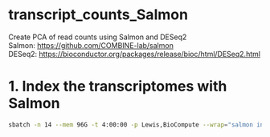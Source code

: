 # transcript_counts_Salmon
Create PCA of read counts using Salmon and DESeq2  
  Salmon: https://github.com/COMBINE-lab/salmon  
  DESeq2: https://bioconductor.org/packages/release/bioc/html/DESeq2.html


# 1. Index the transcriptomes with Salmon
```bash
sbatch -n 14 --mem 96G -t 4:00:00 -p Lewis,BioCompute --wrap="salmon index -t pan_trans_cds.fa -i pan_trans_cds_index -k 31 --keepDuplicates -p 14"
```
